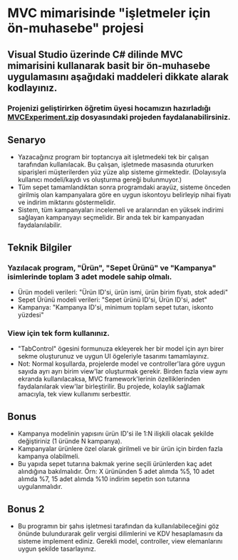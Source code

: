 # MVC mimarisinde "işletmeler için ön-muhasebe" projesi


## Visual Studio üzerinde C# dilinde MVC mimarisini kullanarak basit bir ön-muhasebe uygulamasını aşağıdaki maddeleri dikkate alarak kodlayınız.

### Projenizi geliştirirken öğretim üyesi hocamızın hazırladığı [MVCExperiment.zip](MVCExperiment.zip) dosyasındaki projeden faydalanabilirsiniz.


## Senaryo

* Yazacağınız program bir toptancıya ait işletmedeki tek bir çalışan tarafından kullanılacak. Bu çalışan, işletmede masasında otururken siparişleri müşterilerden yüz yüze alıp sisteme girmektedir. (Dolayısıyla kullanıcı modeli/kaydı vs oluşturma gereği bulunmuyor.)
* Tüm sepet tamamlandıktan sonra programdaki arayüz, sisteme önceden girilmiş olan kampanyalara göre en uygun iskontoyu belirleyip nihai fiyatı ve indirim miktarını göstermelidir.
* Sistem, tüm kampanyaları incelemeli ve aralarından en yüksek indirimi sağlayan kampanyayı seçmelidir. Bir anda tek bir kampanyadan faydalanılabilir.


## Teknik Bilgiler

### Yazılacak program, "Ürün", "Sepet Ürünü" ve "Kampanya" isimlerinde toplam 3 adet modele sahip olmalı.

* Ürün modeli verileri: "Ürün ID'si, ürün ismi, ürün birim fiyatı, stok adedi"
* Sepet Ürünü modeli verileri: "Sepet ürünü ID'si, Ürün ID'si, adet"
* Kampanya: "Kampanya ID'si, minimum toplam sepet tutarı, iskonto yüzdesi"


### View için tek form kullanınız.
* "TabControl" ögesini formunuza ekleyerek her bir model için ayrı birer sekme oluşturunuz ve uygun UI ögeleriyle tasarımı tamamlayınız.
* Not: Normal koşullarda, projelerde model ve controller'lara göre uygun sayıda ayrı ayrı birim view'lar oluşturmak gerekir. Birden fazla view aynı ekranda kullanılacaksa, MVC framework'lerinin özelliklerinden faydalanılarak view'lar birleştirilir. Bu projede, kolaylık sağlamak amacıyla, tek view kullanımı serbesttir.


## Bonus

* Kampanya modelinin yapısını ürün ID'si ile 1:N ilişkili olacak şekilde değiştiriniz (1 üründe N kampanya).
* Kampanyalar ürünlere özel olarak girilmeli ve bir ürün için birden fazla kampanya olabilmeli.
* Bu yapıda sepet tutarına bakmak yerine seçili ürünlerden kaç adet alındığına bakılmalıdır. Örn: X ürününden 5 adet alımda %5, 10 adet alımda %7, 15 adet alımda %10 indirim sepetin son tutarına uygulanmalıdır.

## Bonus 2
* Bu programın bir şahıs işletmesi tarafından da kullanılabileceğini göz önünde bulundurarak gelir vergisi dilimlerini ve KDV hesaplamasını da sisteme implement ediniz. Gerekli model, controller, view elemanlarını uygun şekilde tasarlayınız.


